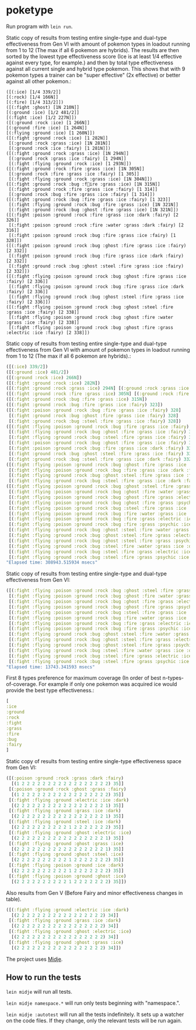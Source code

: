 # poketype

Run program with  `lein run`.

Static copy of results from testing entire single-type and dual-type effectiveness from Gen VI with amount of pokemon types in loadout running from 1 to 12 (The max if all 6 pokemon are hybrids). The results are then sorted by the lowest type effectiveness score (Ice is at least 1/4 effective against every type, for example.) and then by total type effectiveness against all current single and hybrid type pokemon. This shows that with 9 pokemon types a trainer can be "super effective" (2x effective) or better against all other pokemon.:

```
([(:ice) [1/4 339/2]] 
[(:rock) [1/4 166N]]
[(:fire) [1/4 313/2]])
([(:fight :ghost) [1N 210N]]
[(:ground :ice) [1/2 481/2]]
[(:fight :ice) [1/2 227N]])
([(:ground :rock :ice) [1 266N]]
[(:ground :fire :ice) [1 264N]]
[(:flying :ground :ice) [1 260N]])
([(:fight :ground :rock :ice) [1 282N]]
 [(:ground :rock :grass :ice) [1N 281N]]
 [(:ground :rock :ice :fairy) [1 281N]])
([(:fight :ground :rock :grass :ice) [1N 294N]]
 [(:ground :rock :grass :ice :fairy) [1 294N]]
 [(:fight :flying :ground :rock :ice) [1 293N]])
([(:fight :ground :rock :fire :grass :ice) [1N 305N]]
 [(:ground :rock :fire :grass :ice :fairy) [1 305]]
 [(:fight :flying :ground :rock :grass :ice) [1N 304N]])
([(:fight :ground :rock :bug :fire :grass :ice) [1N 315N]]
 [(:fight :ground :rock :fire :grass :ice :fairy) [1 314]]
 [(:ground :rock :bug :fire :grass :ice :fairy) [1 314]])
([(:fight :ground :rock :bug :fire :grass :ice :fairy) [1 323]]
 [(:fight :flying :ground :rock :bug :fire :grass :ice) [1N 321N]]
 [(:fight :ground :rock :bug :ghost :fire :grass :ice) [1N 321N]])
([(:fight :poison :ground :rock :fire :grass :ice :dark :fairy) [2 326]]
 [(:fight :poison :ground :rock :fire :water :grass :dark :fairy) [2 316]]
 [(:fight :poison :ground :rock :bug :fire :grass :ice :fairy) [1 328]])
([(:fight :poison :ground :rock :bug :ghost :fire :grass :ice :fairy) [2 332]]
 [(:fight :poison :ground :rock :bug :fire :grass :ice :dark :fairy) [2 332]]
 [(:fight :ground :rock :bug :ghost :steel :fire :grass :ice :fairy) [2 332]])
([(:fight :flying :poison :ground :rock :bug :ghost :fire :grass :ice :fairy) [2 336]]
 [(:fight :flying :poison :ground :rock :bug :fire :grass :ice :dark :fairy) [2 336]]
 [(:fight :flying :ground :rock :bug :ghost :steel :fire :grass :ice :fairy) [2 336]])
([(:fight :flying :poison :ground :rock :bug :ghost :steel :fire :grass :ice :fairy) [2 338]]
 [(:fight :flying :poison :ground :rock :bug :ghost :fire :water :grass :ice :fairy) [2 338]]
 [(:fight :flying :poison :ground :rock :bug :ghost :fire :grass :electric :ice :fairy) [2 338]])
```

Static copy of results from testing entire single-type and dual-type effectiveness from Gen VI with amount of pokemon types in loadout running from 1 to 12 (The max if all 6 pokemon are hybrids).:

```clojure
([(:ice) 339/2])
([(:ground :ice) 481/2])
([(:ground :rock :ice) 266N])
([(:fight :ground :rock :ice) 282N])
([(:fight :ground :rock :grass :ice) 294N] [(:ground :rock :grass :ice :fairy) 294N])
([(:fight :ground :rock :fire :grass :ice) 305N] [(:ground :rock :fire :grass :ice :fairy) 305])
([(:fight :ground :rock :bug :fire :grass :ice) 315N])
([(:fight :ground :rock :bug :fire :grass :ice :fairy) 323])
([(:fight :poison :ground :rock :bug :fire :grass :ice :fairy) 328]
 [(:fight :ground :rock :bug :ghost :fire :grass :ice :fairy) 328]
 [(:fight :ground :rock :bug :steel :fire :grass :ice :fairy) 328])
([(:fight :flying :poison :ground :rock :bug :fire :grass :ice :fairy) 332]
 [(:fight :flying :ground :rock :bug :ghost :fire :grass :ice :fairy) 332]
 [(:fight :flying :ground :rock :bug :steel :fire :grass :ice :fairy) 332]
 [(:fight :poison :ground :rock :bug :ghost :fire :grass :ice :fairy) 332]
 [(:fight :poison :ground :rock :bug :fire :grass :ice :dark :fairy) 332]
 [(:fight :ground :rock :bug :ghost :steel :fire :grass :ice :fairy) 332]
 [(:fight :ground :rock :bug :steel :fire :grass :ice :dark :fairy) 332])
([(:fight :flying :poison :ground :rock :bug :ghost :fire :grass :ice :fairy) 336]
 [(:fight :flying :poison :ground :rock :bug :fire :grass :ice :dark :fairy) 336]
 [(:fight :flying :ground :rock :bug :ghost :steel :fire :grass :ice :fairy) 336]
 [(:fight :flying :ground :rock :bug :steel :fire :grass :ice :dark :fairy) 336])
([(:fight :flying :poison :ground :rock :bug :ghost :steel :fire :grass :ice :fairy) 338]
 [(:fight :flying :poison :ground :rock :bug :ghost :fire :water :grass :ice :fairy) 338]
 [(:fight :flying :poison :ground :rock :bug :ghost :fire :grass :electric :ice :fairy) 338]
 [(:fight :flying :poison :ground :rock :bug :ghost :fire :grass :psychic :ice :fairy) 338]
 [(:fight :flying :poison :ground :rock :bug :steel :fire :grass :ice :dark :fairy) 338]
 [(:fight :flying :poison :ground :rock :bug :fire :water :grass :ice :dark :fairy) 338]
 [(:fight :flying :poison :ground :rock :bug :fire :grass :electric :ice :dark :fairy) 338]
 [(:fight :flying :poison :ground :rock :bug :fire :grass :psychic :ice :dark :fairy) 338]
 [(:fight :flying :ground :rock :bug :ghost :steel :fire :water :grass :ice :fairy) 338]
 [(:fight :flying :ground :rock :bug :ghost :steel :fire :grass :electric :ice :fairy) 338]
 [(:fight :flying :ground :rock :bug :ghost :steel :fire :grass :psychic :ice :fairy) 338]
 [(:fight :flying :ground :rock :bug :steel :fire :water :grass :ice :dark :fairy) 338]
 [(:fight :flying :ground :rock :bug :steel :fire :grass :electric :ice :dark :fairy) 338]
 [(:fight :flying :ground :rock :bug :steel :fire :grass :psychic :ice :dark :fairy) 338])
"Elapsed time: 308943.515934 msecs"
```

Static copy of results from testing entire single-type and dual-type effectiveness from Gen VI:

```clojure
([(:fight :flying :poison :ground :rock :bug :ghost :steel :fire :grass :ice :fairy) 338]
 [(:fight :flying :poison :ground :rock :bug :ghost :fire :water :grass :ice :fairy) 338]
 [(:fight :flying :poison :ground :rock :bug :ghost :fire :grass :electric :ice :fairy) 338]
 [(:fight :flying :poison :ground :rock :bug :ghost :fire :grass :psychic :ice :fairy) 338]
 [(:fight :flying :poison :ground :rock :bug :steel :fire :grass :ice :dark :fairy) 338]
 [(:fight :flying :poison :ground :rock :bug :fire :water :grass :ice :dark :fairy) 338]
 [(:fight :flying :poison :ground :rock :bug :fire :grass :electric :ice :dark :fairy) 338]
 [(:fight :flying :poison :ground :rock :bug :fire :grass :psychic :ice :dark :fairy) 338]
 [(:fight :flying :ground :rock :bug :ghost :steel :fire :water :grass :ice :fairy) 338]
 [(:fight :flying :ground :rock :bug :ghost :steel :fire :grass :electric :ice :fairy) 338]
 [(:fight :flying :ground :rock :bug :ghost :steel :fire :grass :psychic :ice :fairy) 338]
 [(:fight :flying :ground :rock :bug :steel :fire :water :grass :ice :dark :fairy) 338]
 [(:fight :flying :ground :rock :bug :steel :fire :grass :electric :ice :dark :fairy) 338]
 [(:fight :flying :ground :rock :bug :steel :fire :grass :psychic :ice :dark :fairy) 338])
"Elapsed time: 13743.341593 msecs"
```
First 8 types preference for maximum coverage (In order of best n-types-of-coverage. For example if only one pokemon was acquired ice would provide the best type effectiveness.:

```clojure
[
:ice
:ground
:rock
:fight
:grass
:fire
:bug
:fairy
]
```

Static copy of results from testing entire single-type effectiveness space from Gen VI:

```clojure
([(:poison :ground :rock :grass :dark :fairy)
  [(1 2 2 2 2 2 2 2 2 2 2 2 2 2 2 2 2 2) 35]]
 [(:poison :ground :rock :ghost :grass :fairy)
  [(1 2 2 2 2 2 2 2 2 2 2 2 2 2 2 2 2 2) 35]]
 [(:fight :flying :ground :electric :ice :dark)
  [(2 2 2 2 2 2 2 2 2 2 2 2 2 2 2 2 2 1) 35]]
 [(:fight :flying :ground :grass :ice :dark)
  [(2 2 2 2 2 2 2 2 2 2 2 2 2 2 2 2 2 1) 35]]
 [(:fight :flying :ground :steel :ice :dark)
  [(2 2 2 2 2 2 2 2 2 2 1 2 2 2 2 2 2 2) 35]]
 [(:fight :flying :ground :ghost :electric :ice)
  [(2 2 2 2 2 2 2 2 2 2 2 2 2 2 2 2 2 1) 35]]
 [(:fight :flying :ground :ghost :grass :ice)
  [(2 2 2 2 2 2 2 2 2 2 2 2 2 2 2 2 2 1) 35]]
 [(:fight :flying :ground :ghost :steel :ice)
  [(2 2 2 2 2 2 2 2 2 2 1 2 2 2 2 2 2 2) 35]]
 [(:fight :flying :poison :ground :ice :dark)
  [(2 2 2 2 2 2 2 2 2 2 1 2 2 2 2 2 2 2) 35]]
 [(:fight :flying :poison :ground :ghost :ice)
  [(2 2 2 2 2 2 2 2 2 2 1 2 2 2 2 2 2 2) 35]])
```

Also results from Gen V (Before Fairy and minor effectiveness changes in table).
```clojure
([(:fight :flying :ground :electric :ice :dark)
  [(2 2 2 2 2 2 2 2 2 2 2 2 2 2 2 2 2) 34]]
 [(:fight :flying :ground :grass :ice :dark)
  [(2 2 2 2 2 2 2 2 2 2 2 2 2 2 2 2 2) 34]]
 [(:fight :flying :ground :ghost :electric :ice)
  [(2 2 2 2 2 2 2 2 2 2 2 2 2 2 2 2 2) 34]]
 [(:fight :flying :ground :ghost :grass :ice)
  [(2 2 2 2 2 2 2 2 2 2 2 2 2 2 2 2 2) 34]])
```
The project uses [Midje](https://github.com/marick/Midje/).

## How to run the tests

`lein midje` will run all tests.

`lein midje namespace.*` will run only tests beginning with "namespace.".

`lein midje :autotest` will run all the tests indefinitely. It sets up a
watcher on the code files. If they change, only the relevant tests will be
run again.
